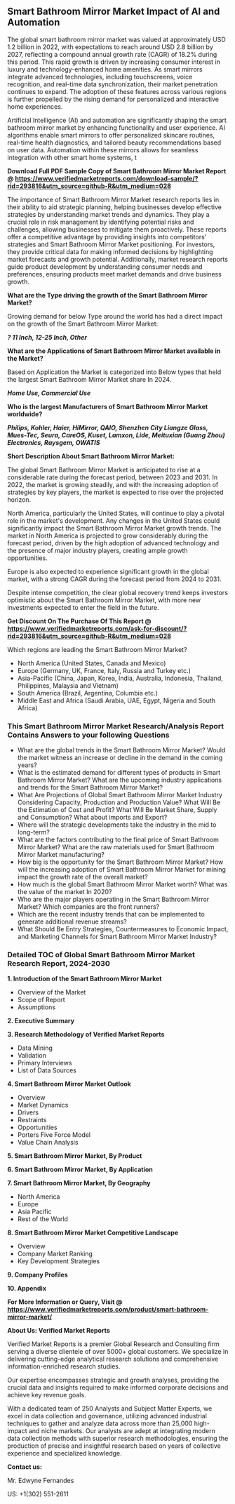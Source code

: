 <h2>Smart Bathroom Mirror Market Impact of AI and Automation</h2><p>The global smart bathroom mirror market was valued at approximately USD 1.2 billion in 2022, with expectations to reach around USD 2.8 billion by 2027, reflecting a compound annual growth rate (CAGR) of 18.2% during this period. This rapid growth is driven by increasing consumer interest in luxury and technology-enhanced home amenities. As smart mirrors integrate advanced technologies, including touchscreens, voice recognition, and real-time data synchronization, their market penetration continues to expand. The adoption of these features across various regions is further propelled by the rising demand for personalized and interactive home experiences.</p><p>Artificial Intelligence (AI) and automation are significantly shaping the smart bathroom mirror market by enhancing functionality and user experience. AI algorithms enable smart mirrors to offer personalized skincare routines, real-time health diagnostics, and tailored beauty recommendations based on user data. Automation within these mirrors allows for seamless integration with other smart home systems, t</p><p id="" class=""><strong>Download Full PDF Sample Copy of Smart Bathroom Mirror Market Report @ <a href="https://www.verifiedmarketreports.com/download-sample/?rid=293816&utm_source=github-R&utm_medium=028" target="_blank">https://www.verifiedmarketreports.com/download-sample/?rid=293816&utm_source=github-R&utm_medium=028</a></strong></p><p>The importance of&nbsp;Smart Bathroom Mirror Market research reports lies in their ability to aid strategic planning, helping businesses develop effective strategies by understanding market trends and dynamics. They play a crucial role in risk management by identifying potential risks and challenges, allowing businesses to mitigate them proactively. These reports offer a competitive advantage by providing insights into competitors' strategies and Smart Bathroom Mirror Market positioning. For investors, they provide critical data for making informed decisions by highlighting market forecasts and growth potential. Additionally, market research reports guide product development by understanding consumer needs and preferences, ensuring products meet market demands and drive business growth.</p><p><strong>What are the&nbsp;Type driving the growth of the Smart Bathroom Mirror Market?</strong></p><p id="" class="">Growing demand for below Type around the world has had a direct impact on the growth of the Smart Bathroom Mirror Market:</p><em><strong>? 11 Inch, 12-25 Inch, Other</strong></em></p><strong>What are the&nbsp;Applications&nbsp;of Smart Bathroom Mirror Market available in the Market?</strong></p><p id="" class="">Based on Application the Market is categorized into Below types that held the largest Smart Bathroom Mirror Market share In 2024.</p><em><strong>Home Use, Commercial Use</strong></em></p><strong>Who is the largest Manufacturers of Smart Bathroom Mirror Market worldwide?</strong></p><p><em><strong>Philips, Kohler, Haier, HiMirror, QAIO, Shenzhen City Liangze Glass, Mues-Tec, Seura, CareOS, Kuset, Lamxon, Lide, Meituxian (Guang Zhou) Electronics, Raysgem, OWATIS</strong></em></p><p id="" class=""><strong>Short Description About Smart Bathroom Mirror Market:</strong></p><p>The global Smart Bathroom Mirror Market is anticipated to rise at a considerable rate during the forecast period, between 2023 and 2031. In 2022, the market is growing steadily, and with the increasing adoption of strategies by key players, the market is expected to rise over the projected horizon.</p><p>North America, particularly the United States, will continue to play a pivotal role in the market's development. Any changes in the United States could significantly impact the Smart Bathroom Mirror Market growth trends. The market in North America is projected to grow considerably during the forecast period, driven by the high adoption of advanced technology and the presence of major industry players, creating ample growth opportunities.</p><p>Europe is also expected to experience significant growth in the global market, with a strong CAGR during the forecast period from 2024 to 2031.</p><p>Despite intense competition, the clear global recovery trend keeps investors optimistic about the Smart Bathroom Mirror Market, with more new investments expected to enter the field in the future.</p><p id="" class=""><strong>Get Discount On The Purchase Of This Report @ <a href="https://www.verifiedmarketreports.com/ask-for-discount/?rid=293816&utm_source=github-R&utm_medium=028" target="_blank">https://www.verifiedmarketreports.com/ask-for-discount/?rid=293816&utm_source=github-R&utm_medium=028</a></strong></p>Which regions are leading the Smart Bathroom Mirror Market?</p><ul><li>North America (United States, Canada and Mexico)</li><li>Europe (Germany, UK, France, Italy, Russia and Turkey etc.)</li><li>Asia-Pacific (China, Japan, Korea, India, Australia, Indonesia, Thailand, Philippines, Malaysia and Vietnam)</li><li>South America (Brazil, Argentina, Columbia etc.)</li><li>Middle East and Africa (Saudi Arabia, UAE, Egypt, Nigeria and South Africa)</li></ul><h3 id="" class="">This Smart Bathroom Mirror Market Research/Analysis Report Contains Answers to your following Questions</h3><ul><li>What are the global trends in the Smart Bathroom Mirror Market? Would the market witness an increase or decline in the demand in the coming years?</li><li>What is the estimated demand for different types of products in Smart Bathroom Mirror Market? What are the upcoming industry applications and trends for the Smart Bathroom Mirror Market?</li><li>What Are Projections of Global Smart Bathroom Mirror Market Industry Considering Capacity, Production and Production Value? What Will Be the Estimation of Cost and Profit? What Will Be Market Share, Supply and Consumption? What about imports and Export?</li><li>Where will the strategic developments take the industry in the mid to long-term?</li><li>What are the factors contributing to the final price of Smart Bathroom Mirror Market? What are the raw materials used for Smart Bathroom Mirror Market manufacturing?</li><li>How big is the opportunity for the Smart Bathroom Mirror Market? How will the increasing adoption of Smart Bathroom Mirror Market for mining impact the growth rate of the overall market?</li><li>How much is the global Smart Bathroom Mirror Market worth? What was the value of the market In 2020?</li><li>Who are the major players operating in the Smart Bathroom Mirror Market? Which companies are the front runners?</li><li>Which are the recent industry trends that can be implemented to generate additional revenue streams?</li><li>What Should Be Entry Strategies, Countermeasures to Economic Impact, and Marketing Channels for Smart Bathroom Mirror Market Industry?</li></ul><h3 id="" class="">Detailed TOC of Global Smart Bathroom Mirror Market Research Report, 2024-2030</h3><p id="" class=""><strong>1. Introduction of the Smart Bathroom Mirror Market</strong></p><ul><li>Overview of the Market</li><li>Scope of Report</li><li>Assumptions</li></ul><p id="" class=""><strong>2. Executive Summary</strong></p><p id="" class=""><strong>3. Research Methodology of Verified Market Reports</strong></p><ul><li>Data Mining</li><li>Validation</li><li>Primary Interviews</li><li>List of Data Sources</li></ul><p id="" class=""><strong>4. Smart Bathroom Mirror Market Outlook</strong></p><ul><li>Overview</li><li>Market Dynamics</li><li>Drivers</li><li>Restraints</li><li>Opportunities</li><li>Porters Five Force Model</li><li>Value Chain Analysis</li></ul><p id="" class=""><strong>5. Smart Bathroom Mirror Market, By Product</strong></p><p id="" class=""><strong>6. Smart Bathroom Mirror Market, By Application</strong></p><p id="" class=""><strong>7. Smart Bathroom Mirror Market, By Geography</strong></p><ul><li>North America</li><li>Europe</li><li>Asia Pacific</li><li>Rest of the World</li></ul><p id="" class=""><strong>8. Smart Bathroom Mirror Market Competitive Landscape</strong></p><ul><li>Overview</li><li>Company Market Ranking</li><li>Key Development Strategies</li></ul><p id="" class=""><strong>9. Company Profiles</strong></p><p id="" class=""><strong>10. Appendix</strong></p><p id="" class=""><strong>For More Information or Query, Visit @ <a href="https://www.verifiedmarketreports.com/product/smart-bathroom-mirror-market/" target="_blank">https://www.verifiedmarketreports.com/product/smart-bathroom-mirror-market/</a></strong></p><p id="" class=""><strong>About Us: Verified Market Reports</strong></p><p id="" class="">Verified Market Reports is a premier Global Research and Consulting firm serving a diverse clientele of over 5000+ global customers. We specialize in delivering cutting-edge analytical research solutions and comprehensive information-enriched research studies.</p><p id="" class="">Our expertise encompasses strategic and growth analyses, providing the crucial data and insights required to make informed corporate decisions and achieve key revenue goals.</p><p id="" class="">With a dedicated team of 250 Analysts and Subject Matter Experts, we excel in data collection and governance, utilizing advanced industrial techniques to gather and analyze data across more than 25,000 high-impact and niche markets. Our analysts are adept at integrating modern data collection methods with superior research methodologies, ensuring the production of precise and insightful research based on years of collective experience and specialized knowledge.</p><p id="" class=""><strong>Contact us:</strong></p><p id="" class="">Mr. Edwyne Fernandes</p><p id="" class="">US: +1(302) 551-2611</p>